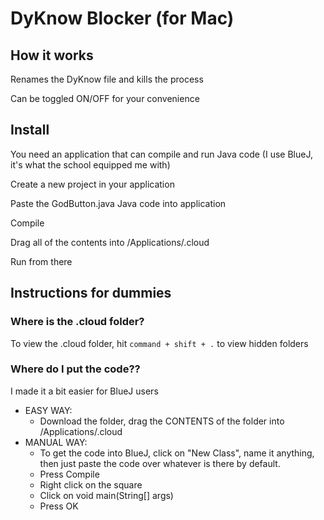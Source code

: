 # DyKnow Blocker (for Mac)
## How it works
Renames the DyKnow file and kills the process

Can be toggled ON/OFF for your convenience

## Install
You need an application that can compile and run Java code (I use BlueJ, it's what the school equipped me with)

Create a new project in your application

Paste the GodButton.java Java code into application

Compile

Drag all of the contents into /Applications/.cloud

Run from there

## Instructions for dummies
### Where is the .cloud folder?
To view the .cloud folder, hit `command + shift + .` to view hidden folders
### Where do I put the code??
I made it a bit easier for BlueJ users
- EASY WAY:
    - Download the folder, drag the CONTENTS of the folder into /Applications/.cloud
- MANUAL WAY:
    - To get the code into BlueJ, click on "New Class", name it anything, then just paste the code over whatever is there by default.
    - Press Compile
    - Right click on the square
    - Click on void main(String[] args)
    - Press OK
